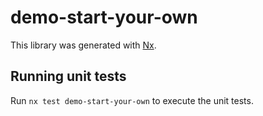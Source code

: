# demo-start-your-own

This library was generated with [Nx](https://nx.dev).

## Running unit tests

Run `nx test demo-start-your-own` to execute the unit tests.

